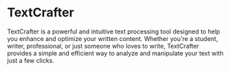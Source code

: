 # TextCrafter
TextCrafter is a powerful and intuitive text processing tool designed to help you enhance and optimize your written content. Whether you're a student, writer, professional, or just someone who loves to write, TextCrafter provides a simple and efficient way to analyze and manipulate your text with just a few clicks.
